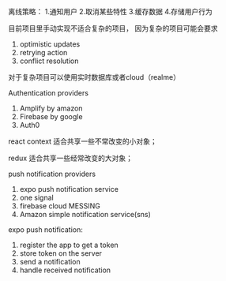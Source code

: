 离线策略：
1.通知用户
2.取消某些特性
3.缓存数据
4.存储用户行为

目前项目里手动实现不适合复杂的项目，
因为复杂的项目可能会要求
1. optimistic updates
2. retrying action
3. conflict resolution

对于复杂项目可以使用实时数据库或者cloud（realme）

Authentication providers
1. Amplify by amazon
2. Firebase by google
3. Auth0

react context
适合共享一些不常改变的小对象；

redux
适合共享一些经常改变的大对象；

push notification providers
1. expo push notification service
2. one signal
3. firebase cloud MESSING
4. Amazon simple notification service(sns)

expo push notification:
1. register the app to get a token
2. store token on the server
3. send a notification
4. handle received notification
